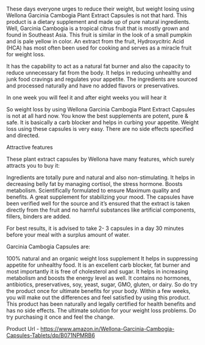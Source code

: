 These days everyone urges to reduce their weight, but weight losing using Wellona Garcinia Cambogia Plant Extract Capsules is not that hard. This product is a dietary supplement and made up of pure natural ingredients. Well, Garcinia Cambogia is a tropical citrus fruit that is mostly grown and found in Southeast Asia. This fruit is similar in the look of a small pumpkin and is pale yellow in color. An extract from the fruit, Hydroxycitric Acid (HCA) has most often been used for cooking and serves as a miracle fruit for weight loss.

It has the capability to act as a natural fat burner and also the capacity to reduce unnecessary fat from the body. It helps in reducing unhealthy and junk food cravings and regulates your appetite. The ingredients are sourced and processed naturally and have no added flavors or preservatives.

In one week you will feel it and after eight weeks you will hear it

So weight loss by using Wellona Garcinia Cambogia Plant Extract Capsules is not at all hard now. You know the best supplements are potent, pure & safe. It is basically a carb blocker and helps in curbing your appetite. Weight loss using these capsules is very easy. There are no side effects specified and directed.

Attractive features

These plant extract capsules by Wellona have many features, which surely attracts you to buy it:

Ingredients are totally pure and natural and also non-stimulating.
It helps in decreasing belly fat by managing cortisol, the stress hormone.
Boosts metabolism.
Scientifically formulated to ensure
Maximum quality and benefits.
A great supplement for stabilizing your mood.
The capsules have been verified well for the source and it’s ensured that the extract is taken directly from the fruit and no harmful substances like artificial components, fillers, binders are added.

For best results, it is advised to take 2- 3 capsules in a day 30 minutes before your meal with a surplus amount of water.

Garcinia Cambogia Capsules are:

100% natural and an organic weight loss supplement
It helps in suppressing appetite for unhealthy food.
It is an excellent carb blocker, fat burner and most importantly it is free of cholesterol and sugar.
It helps in increasing metabolism and boosts the energy level as well.
It contains no hormones, antibiotics, preservatives, soy, yeast, sugar, GMO, gluten, or dairy.
So do try the product once for ultimate benefits for your body. Within a few weeks, you will make out the differences and feel satisfied by using this product. This product has been naturally and legally certified for health benefits and has no side effects. The ultimate solution for your weight loss problems. Do try purchasing it once and feel the change.

Product Url - https://www.amazon.in/Wellona-Garcinia-Cambogia-Capsules-Tablets/dp/B071NPMRB6
